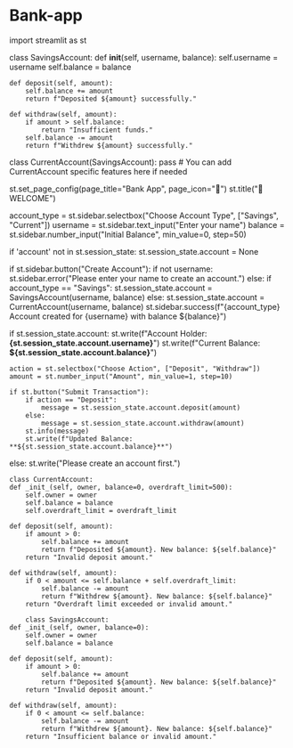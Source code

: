 # Bank-app

import streamlit as st

class SavingsAccount:
    def __init__(self, username, balance):
        self.username = username
        self.balance = balance

    def deposit(self, amount):
        self.balance += amount
        return f"Deposited ${amount} successfully."

    def withdraw(self, amount):
        if amount > self.balance:
            return "Insufficient funds."
        self.balance -= amount
        return f"Withdrew ${amount} successfully."

class CurrentAccount(SavingsAccount):
    pass  # You can add CurrentAccount specific features here if needed

st.set_page_config(page_title="Bank App", page_icon="🏦")
st.title("🏦 WELCOME")

account_type = st.sidebar.selectbox("Choose Account Type", ["Savings", "Current"])
username = st.sidebar.text_input("Enter your name")
balance = st.sidebar.number_input("Initial Balance", min_value=0, step=50)

if 'account' not in st.session_state:
    st.session_state.account = None

if st.sidebar.button("Create Account"):
    if not username:
        st.sidebar.error("Please enter your name to create an account.")
    else:
        if account_type == "Savings":
            st.session_state.account = SavingsAccount(username, balance)
        else:
            st.session_state.account = CurrentAccount(username, balance)
        st.sidebar.success(f"{account_type} Account created for {username} with balance ${balance}")

if st.session_state.account:
    st.write(f"Account Holder: **{st.session_state.account.username}**")
    st.write(f"Current Balance: **${st.session_state.account.balance}**")

    action = st.selectbox("Choose Action", ["Deposit", "Withdraw"])
    amount = st.number_input("Amount", min_value=1, step=10)

    if st.button("Submit Transaction"):
        if action == "Deposit":
            message = st.session_state.account.deposit(amount)
        else:
            message = st.session_state.account.withdraw(amount)
        st.info(message)
        st.write(f"Updated Balance: **${st.session_state.account.balance}**")
else:
    st.write("Please create an account first.")


    class CurrentAccount:
    def _init_(self, owner, balance=0, overdraft_limit=500):
        self.owner = owner
        self.balance = balance
        self.overdraft_limit = overdraft_limit

    def deposit(self, amount):
        if amount > 0:
            self.balance += amount
            return f"Deposited ${amount}. New balance: ${self.balance}"
        return "Invalid deposit amount."

    def withdraw(self, amount):
        if 0 < amount <= self.balance + self.overdraft_limit:
            self.balance -= amount
            return f"Withdrew ${amount}. New balance: ${self.balance}"
        return "Overdraft limit exceeded or invalid amount."

        class SavingsAccount:
    def _init_(self, owner, balance=0):
        self.owner = owner
        self.balance = balance

    def deposit(self, amount):
        if amount > 0:
            self.balance += amount
            return f"Deposited ${amount}. New balance: ${self.balance}"
        return "Invalid deposit amount."

    def withdraw(self, amount):
        if 0 < amount <= self.balance:
            self.balance -= amount
            return f"Withdrew ${amount}. New balance: ${self.balance}"
        return "Insufficient balance or invalid amount."
